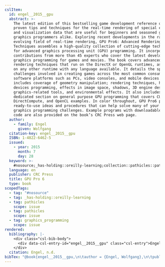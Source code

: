 ```yaml
---
cslItem:
  id: engel__2015__gpu
  abstract: >-
    The latest edition of this bestselling game development reference offers
    proven tips and techniques for the real-time rendering of special effects
    and visualization data that are useful for beginners and seasoned game and
    graphics programmers alike. Exploring recent developments in the rapidly
    evolving field of real-time rendering, GPU Pro6: Advanced Rendering
    Techniques assembles a high-quality collection of cutting-edge techniques
    for advanced graphics processing unit (GPU) programming. It incorporates
    contributions from more than 45 experts who cover the latest developments in
    graphics programming for games and movies. The book covers advanced
    rendering techniques that run on the DirectX or OpenGL runtimes, as well as
    on any other runtime with any language available. It details the specific
    challenges involved in creating games across the most common consumer
    software platforms such as PCs, video consoles, and mobile devices. The book
    includes coverage of geometry manipulation; rendering techniques, handheld
    devices programming, effects in image space, shadows, 3D engine design,
    graphics-related tools, and environmental effects. It also includes a
    dedicated section on general purpose GPU programming that covers CUDA,
    DirectCompute, and OpenCL examples. In color throughout, GPU Pro6 presents
    ready-to-use ideas and procedures that can help solve many of your daily
    graphics programming challenges. Example programs with downloadable source
    code are also provided on the book’s CRC Press web page.
  author:
    - family: Engel
      given: Wolfgang
  citation-key: engel__2015__gpu
  ISBN: 1-4822-6462-5
  issued:
    - year: 2015
      month: 7
      day: 28
  keyword: >-
    #nosource;_has-holding::oreilly-learning;collection::pathicles::pathicles::graphics_programming
  language: en
  publisher: CRC Press
  title: GPU Pro 6
  type: book
scopedTags:
  - tag: "#nosource"
  - tag: _has-holding::oreilly-learning
  - tag: pathicles
    scope: issue
  - tag: pathicles
    scope: issue
  - tag: graphics_programming
    scope: issue
rendered:
  bibliography: |-
    <div class="csl-bib-body">
      <div data-csl-entry-id="engel__2015__gpu" class="csl-entry">Engel, W. n.d.. <i>GPU Pro 6</i>. CRC Press.</div>
    </div>
  citation: Engel, n.d.
bibTex: "@book{engel__2015__gpu,\n\tauthor = {Engel, Wolfgang},\n\tpublisher = {CRC Press},\n\ttitle = {GPU {Pro} 6},\n}\n\n"
---
```

